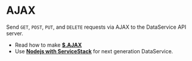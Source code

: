 AJAX
====

Send `GET`, `POST`, `PUT`, and `DELETE` requests via AJAX to the DataService API server. 

* Read how to make [**$.AJAX**]( https://github.com/Jalalhejazi/AJAX/wiki/jQuery.ajax ) 
* Use [**Nodejs with ServiceStack**](http://DataService.supermobile.dk) for next generation DataService.
